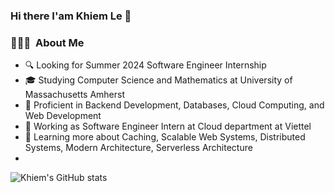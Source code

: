 ### Hi there I'am Khiem Le 👋

<h3> 👨🏻‍💻 &nbsp;About Me </h3>

- 🔍 Looking for Summer 2024 Software Engineer Internship
- 🎓 Studying Computer Science and Mathematics at University of Massachusetts Amherst
- 🌱 Proficient in Backend Development, Databases, Cloud Computing, and Web Development
- 🤔 Working as Software Engineer Intern at Cloud department at Viettel
- 💬 Learning more about Caching, Scalable Web Systems, Distributed Systems, Modern Architecture, Serverless Architecture
- 
![Khiem's GitHub stats](https://github-readme-stats.vercel.app/api?username=Khiem17204&show_icons=true&bg_color=00000000)

